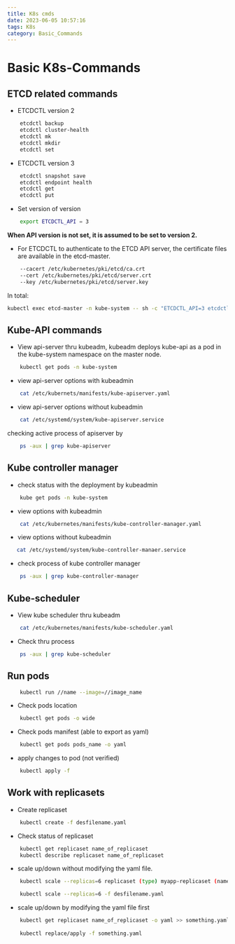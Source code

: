 ```yaml
---
title: K8s cmds
date: 2023-06-05 10:57:16
tags: K8s
category: Basic_Commands
---
```


# Basic K8s-Commands

## ETCD related commands

- ETCDCTL version 2
``` bash
    etcdctl backup
    etcdctl cluster-health
    etcdctl mk
    etcdctl mkdir
    etcdctl set
```

- ETCDCTL version 3
``` bash
    etcdctl snapshot save 
    etcdctl endpoint health
    etcdctl get
    etcdctl put
```

- Set version of version
``` bash
    export ETCDCTL_API = 3
```
__When API version is not set, it is assumed to be set to version 2.__

- For ETCDCTL to authenticate to the ETCD API server, the certificate files are available in the etcd-master.

``` bash
    --cacert /etc/kubernetes/pki/etcd/ca.crt     
    --cert /etc/kubernetes/pki/etcd/server.crt     
    --key /etc/kubernetes/pki/etcd/server.key
```

In total:

``` bash
kubectl exec etcd-master -n kube-system -- sh -c "ETCDCTL_API=3 etcdctl get / --prefix --keys-only --limit=10 --cacert /etc/kubernetes/pki/etcd/ca.crt --cert /etc/kubernetes/pki/etcd/server.crt  --key /etc/kubernetes/pki/etcd/server.key"
```

## Kube-API commands

- View api-server thru kubeadm, kubeadm deploys kube-api as a pod in the kube-system namespace on the master node.

``` bash
    kubectl get pods -n kube-system
```
- view api-server options with kubeadmin

``` bash
    cat /etc/kubernets/manifests/kube-apiserver.yaml
```

- view api-server options without kubeadmin

``` bash
    cat /etc/systemd/system/kube-apiserver.service
```
checking active process of apiserver by

``` bash
    ps -aux | grep kube-apiserver
```

## Kube controller manager

- check status with the deployment by kubeadmin

``` bash
    kube get pods -n kube-system
```
- view options with kubeadmin

``` bash
    cat /etc/kubernetes/manifests/kube-controller-manager.yaml
```
- view options without kubeadmin
 
``` bash
   cat /etc/systemd/system/kube-controller-manaer.service
```
- check process of kube controller manager

``` bash
    ps -aux | grep kube-controller-manager
```

## Kube-scheduler 

- View kube scheduler thru kubeadm

``` bash
    cat /etc/kubernetes/manifests/kube-scheduler.yaml
```
- Check thru process 

``` bash
    ps -aux | grep kube-scheduler
```


## Run pods 
``` bash
    kubectl run //name --image=//image_name
```
- Check pods location
``` bash
    kubectl get pods -o wide
```
- Check pods manifest (able to export as yaml) 
``` bash
    kubectl get pods pods_name -o yaml
```

- apply changes to pod (not verified)
``` bash
    kubectl apply -f 
```

## Work with replicasets

- Create replicaset

``` bash
    kubectl create -f desfilename.yaml
```

- Check status of replicaset

``` bash
    kubectl get replicaset name_of_replicaset
    kubectl describe replicaset name_of_replicaset
```

- scale up/down without modifying the yaml file.

``` bash
    kubectl scale --replicas=6 replicaset (type) myapp-replicaset (name in the metadata) # or

    kubectl scale --replicas=6 -f desfilename.yaml
```

- scale up/down by modifying the yaml file first 
``` bash
    kubectl get replicaset name_of_replicaset -o yaml >> something.yaml
    
    kubectl replace/apply -f something.yaml
```


